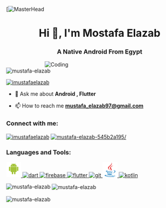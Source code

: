 [![MasterHead](https://1.bp.blogspot.com/-7A4WynwLsMw/XbBpCXG8fHI/AAAAAAAAMt4/uOa1bpLskYgrwGbllhSu2SDj_Mig8SXJQCLcBGAsYHQ/s1600/2000_600px.gif)
<h1 align="center">Hi 👋, I'm Mostafa Elazab</h1>
<h3 align="center">A Native Android From Egypt</h3>
<img align="right" alt="Coding" width="400" src="https://cdn.dribbble.com/users/1162077/screenshots/3848914/programmer.gif">

<p align="left"> <img src="https://komarev.com/ghpvc/?username=mustafa-elazab&label=Profile%20views&color=0e75b6&style=flat" alt="mustafa-elazab" /> </p>

<p align="left"> <a href="https://twitter.com/imustafaelazab" target="blank"><img src="https://img.shields.io/twitter/follow/imustafaelazab?logo=twitter&style=for-the-badge" alt="imustafaelazab" /></a> </p>

- 💬 Ask me about **Android , Flutter**

- 📫 How to reach me **mustafa_elazab97@gmail.com**

<h3 align="left">Connect with me:</h3>
<p align="left">
<a href="https://twitter.com/imustafaelazab" target="blank"><img align="center" src="https://raw.githubusercontent.com/rahuldkjain/github-profile-readme-generator/master/src/images/icons/Social/twitter.svg" alt="imustafaelazab" height="30" width="40" /></a>
<a href="https://linkedin.com/in/mustafa-elazab-545b2a195/" target="blank"><img align="center" src="https://raw.githubusercontent.com/rahuldkjain/github-profile-readme-generator/master/src/images/icons/Social/linked-in-alt.svg" alt="mustafa-elazab-545b2a195/" height="30" width="40" /></a>
</p>

<h3 align="left">Languages and Tools:</h3>
<p align="left"> <a href="https://developer.android.com" target="_blank" rel="noreferrer"> <img src="https://raw.githubusercontent.com/devicons/devicon/master/icons/android/android-original-wordmark.svg" alt="android" width="40" height="40"/> </a> <a href="https://dart.dev" target="_blank" rel="noreferrer"> <img src="https://www.vectorlogo.zone/logos/dartlang/dartlang-icon.svg" alt="dart" width="40" height="40"/> </a> <a href="https://firebase.google.com/" target="_blank" rel="noreferrer"> <img src="https://www.vectorlogo.zone/logos/firebase/firebase-icon.svg" alt="firebase" width="40" height="40"/> </a> <a href="https://flutter.dev" target="_blank" rel="noreferrer"> <img src="https://www.vectorlogo.zone/logos/flutterio/flutterio-icon.svg" alt="flutter" width="40" height="40"/> </a> <a href="https://git-scm.com/" target="_blank" rel="noreferrer"> <img src="https://www.vectorlogo.zone/logos/git-scm/git-scm-icon.svg" alt="git" width="40" height="40"/> </a> <a href="https://www.java.com" target="_blank" rel="noreferrer"> <img src="https://raw.githubusercontent.com/devicons/devicon/master/icons/java/java-original.svg" alt="java" width="40" height="40"/> </a> <a href="https://kotlinlang.org" target="_blank" rel="noreferrer"> <img src="https://www.vectorlogo.zone/logos/kotlinlang/kotlinlang-icon.svg" alt="kotlin" width="40" height="40"/> </a> </p>

<p><img align="left" src="https://github-readme-stats.vercel.app/api/top-langs?username=mustafa-elazab&show_icons=true&locale=en&layout=compact" alt="mustafa-elazab" /></p>

<p>&nbsp;<img align="center" src="https://github-readme-stats.vercel.app/api?username=mustafa-elazab&show_icons=true&locale=en" alt="mustafa-elazab" /></p>

<p><img align="center" src="https://github-readme-streak-stats.herokuapp.com/?user=mustafa-elazab&" alt="mustafa-elazab" /></p>

